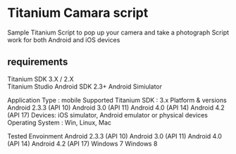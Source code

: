 Titanium Camara script
=============================

Sample Titanium Script to pop up your camera and take a photograph
Script work for both Android and iOS devices


requirements
-------------
Titanium SDK 3.X / 2.X<br/>
Titanium Studio
Android SDK 2.3+
Android Simiulator

Application Type : mobile
Supported Titanium SDK : 3.x
Platform & versions
	Android 2.3.3 (API 10)
	Android 3.0 (API 11)
	Android 4.0 (API 14)
	Android 4.2 (API 17)
Devices: iOS simulator, Android emulator or physical devices
Operating System : Win, Linux, Mac


Tested Envoinment
Android 2.3.3 (API 10)
Android 3.0 (API 11)
Android 4.0 (API 14)
Android 4.2 (API 17)
Windows 7
Windows 8

